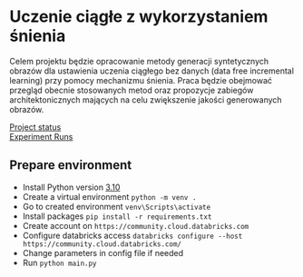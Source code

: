 # Uczenie ciągłe z wykorzystaniem śnienia
Celem projektu będzie opracowanie metody generacji syntetycznych obrazów dla ustawienia uczenia ciągłego bez danych (data free incremental learning) przy pomocy mechanizmu śnienia. Praca będzie obejmować przegląd obecnie stosowanych metod oraz propozycje zabiegów architektonicznych mających na celu zwiększenie jakości generowanych obrazów.

[Project status](https://trello.com/b/tgBC6V52/praca-magisterska)  
[Experiment Runs](https://community.cloud.databricks.com/?o=5755659783198440#mlflow/experiments/55508159745560)

## Prepare environment
- Install Python version [3.10](https://www.python.org/downloads/release/python-31010/)
- Create a virtual environment `python -m venv .`
- Go to created environment `venv\Scripts\activate`
- Install packages `pip install -r requirements.txt`
- Create account on `https://community.cloud.databricks.com`
- Configure databricks access `databricks configure --host https://community.cloud.databricks.com/`
- Change parameters in config file if needed
- Run `python main.py`